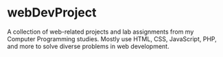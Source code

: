 # webDevProject
A collection of web-related projects and lab assignments from my Computer Programming studies. 
Mostly use HTML, CSS, JavaScript, PHP, and more to solve diverse problems in web development. 
